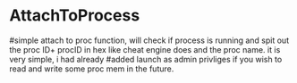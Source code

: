 # AttachToProcess
#simple attach to proc function, will check if process is running and spit out the proc ID+ procID in hex like cheat engine does and the proc name. it is very simple, i had already 
#added launch as admin privliges if you wish to read and write some proc mem in the future.
